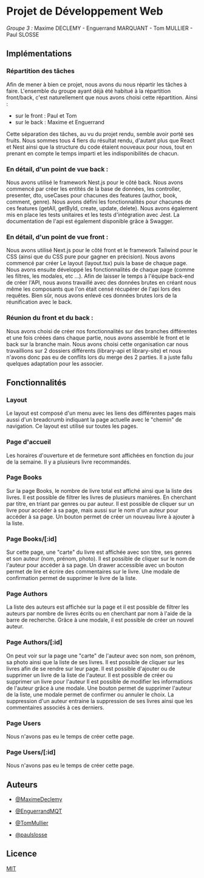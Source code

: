 # Projet de Développement Web
*Groupe 3 :* Maxime DECLEMY - Enguerrand MARQUANT - Tom MULLIER - Paul SLOSSE

## Implémentations

### Répartition des tâches
Afin de mener à bien ce projet, nous avons du nous répartir les tâches à faire. L'ensemble du groupe ayant déjà été habitué à la répartition front/back, c'est naturellement que nous avons choisi cette répartition. Ainsi :
- sur le front : Paul et Tom
- sur le back : Maxime et Enguerrand

Cette séparation des tâches, au vu du projet rendu, semble avoir porté ses fruits. Nous sommes tous 4 fiers du résultat rendu, d'autant plus que React et Nest ainsi que la structure du code étaient nouveaux pour nous, tout en prenant en compte le temps imparti et les indisponibilités de chacun.

### En détail, d'un point de vue back :
Nous avons utilisé le framework Nest.js pour le côté back. 
Nous avons commencé par créer les entités de la base de données, les controller, presenter, dto, useCases pour chacunes des features (author, book, comment, genre). Nous avons défini les fonctionnalités pour chacunes de ces features (getAll, getById, create, update, delete). Nous avons également mis en place les tests unitaires et les tests d'intégration avec Jest. La documentation de l'api est également disponible grâce à Swagger.

### En détail, d'un point de vue front :
Nous avons utilisé Next.js pour le côté front et le framework Tailwind pour le CSS (ainsi que du CSS pure pour gagner en précision). 
Nous avons commencé par créer Le layout (layout.tsx) puis la base de chaque page. Nous avons ensuite développé les fonctionnalités de chaque page (comme les filtres, les modales, etc ...).
Afin de laisser le temps à l'équipe back-end de créer l'API, nous avons travaillé avec des données brutes en créant nous même les composants que l'on était censé récupérer de l'api lors des requêtes. Bien sûr, nous avons enlevé ces données brutes lors de la réunification avec le back.

### Réunion du front et du back :
Nous avons choisi de créer nos fonctionnalités sur des branches différentes et une fois créées dans chaque partie, nous avons assemblé le front et le back sur la branche main. Nous avons choisi cette organisation car nous travaillions sur 2 dossiers différents (library-api et library-site) et nous n'avons donc pas eu de conflits lors du merge des 2 parties. Il a juste fallu quelques adaptation pour les associer.

## Fonctionnalités

### Layout

Le layout est composé d'un menu avec les liens des différentes pages mais aussi d'un breadcrumb indiquant la page actuelle avec le "chemin" de navigation.
Ce layout est utilisé sur toutes les pages.

### Page d'accueil

Les horaires d'ouverture et de fermeture sont affichées en fonction du jour de la semaine.
Il y a plusieurs livre recommandés.

### Page Books

Sur la page Books, le nombre de livre total est affiché ainsi que la liste des livres.
Il est possible de filtrer les livres de plusieurs manières. En cherchant par titre, en triant par genres ou par auteur.
Il est possible de cliquer sur un livre pour accéder à sa page, mais aussi sur le nom d'un auteur pour accéder à sa page.
Un bouton permet de créer un nouveau livre à ajouter à la liste.

### Page Books/[:id]

Sur cette page, une "carte" du livre est affichée avec son titre, ses genres et son auteur (nom, prénom, photo). 
Il est possible de cliquer sur le nom de l'auteur pour accéder à sa page.
Un drawer accessible avec un bouton permet de lire et écrire des commentaires sur le livre.
Une modale de confirmation permet de supprimer le livre de la liste.

### Page Authors

La liste des auteurs est affichée sur la page et il est possible de filtrer les auteurs par nombre de livres écrits ou en cherchant par nom à l'aide de la barre de recherche.
Grâce à une modale, il est possible de créer un nouvel auteur.

### Page Authors/[:id]

On peut voir sur la page une "carte" de l'auteur avec son nom, son prénom, sa photo ainsi que la liste de ses livres.
Il est possible de cliquer sur les livres afin de se rendre sur leur page.
Il est possible d'ajouter ou de supprimer un livre de la liste de l'auteur.
Il est possible de créer ou supprimer un livre pour l'auteur
Il est possible de modifier les informations de l'auteur grâce à une modale.
Une bouton permet de supprimer l'auteur de la liste, une modale permet de confirmer ou annuler le choix. La suppression d'un auteur entraine la suppression de ses livres ainsi que les commentaires associés à ces derniers.

### Page Users

Nous n'avons pas eu le temps de créer cette page.

### Page Users/[:id]

Nous n'avons pas eu le temps de créer cette page.

## Auteurs

- [@MaximeDeclemy](https://github.com/MaximeDeclemy)

- [@EnguerrandMQT](https://github.com/EnguerrandMQT)

- [@TomMullier](https://github.com/TomMullier)

- [@paulslosse](https://github.com/paulslosse)

## Licence

[MIT](https://choosealicense.com/licenses/mit/)

